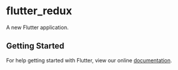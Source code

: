 # flutter_redux

A new Flutter application.

## Getting Started

For help getting started with Flutter, view our online
[documentation](https://flutter.io/).
